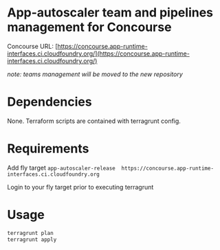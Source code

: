 # App-autoscaler team and pipelines management for Concourse

Concourse URL: [https://concourse.app-runtime-interfaces.ci.cloudfoundry.org/](https://concourse.app-runtime-interfaces.ci.cloudfoundry.org/)

*note: teams management will be moved to the new repository*

# Dependencies
None. Terraform scripts are contained with terragrunt config.

# Requirements

Add fly target `app-autoscaler-release  https://concourse.app-runtime-interfaces.ci.cloudfoundry.org`

Login to your fly target prior to executing terragrunt

# Usage

```sh
terragrunt plan
terragrunt apply
```